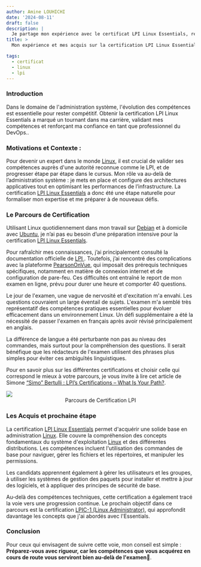 ```yaml
---
author: Amine LOUHICHI
date: '2024-08-11'
draft: false
description: |
  Je partage mon expérience avec le certificat LPI Linux Essentials, révélant les obstacles surmontés et l'impact significatif sur ma carrière professionnelle.
title: >
  Mon expérience et mes acquis sur la certification LPI Linux Essentials 🐧

tags:
  - certificat
  - linux
  - lpi
---
```



### Introduction

Dans le domaine de l'administration système, l'évolution des compétences est essentielle pour rester compétitif.
Obtenir la certification LPI Linux Essentials a marqué un tournant dans ma carrière, validant mes compétences et renforçant ma confiance en tant que professionnel du DevOps..

### Motivations et Contexte :

Pour devenir un expert dans le monde [Linux](https://fr.wikipedia.org/wiki/Linux),  il est crucial de valider ses compétences auprès d'une autorité reconnue comme le LPI, et de progresser étape par étape dans le cursus.
Mon rôle va au-delà de l’administration système : je mets en place et configure des architectures applicatives tout en optimisant les performances de l’infrastructure. La certification [LPI Linux Essentials](https://www.lpi.org/fr/our-certifications/linux-essentials-overview/) a donc été une étape naturelle pour formaliser mon expertise et me préparer à de nouveaux défis.

### Le Parcours de Certification

Utilisant Linux quotidiennement dans mon travail sur [Debian](https://www.debian.org) et à domicile avec [Ubuntu](https://ubuntu.com/), je n’ai pas eu besoin d’une préparation intensive pour la certification [LPI Linux Essentials](https://www.lpi.org/fr/our-certifications/linux-essentials-overview/).

Pour rafraîchir mes connaissances, j’ai principalement consulté la documentation officielle de [LPI ](https://www.lpi.org/). Toutefois, j’ai rencontré des complications avec la plateforme [PearsonOnVue](https://www.pearsonvue.com/),
qui imposait des prérequis techniques spécifiques, notamment en matière de connexion internet et de configuration de pare-feu.
Ces difficultés ont entraîné le report de mon examen en ligne, prévu pour durer une heure et comporter 40 questions.


Le jour de l'examen, une vague de nervosité et d'excitation m'a envahi. Les questions couvraient un large éventail de sujets.
 L'examen m'a semblé très représentatif des compétences pratiques essentielles pour évoluer efficacement dans un environnement Linux.
 Un défi supplémentaire a été la nécessité de passer l'examen en français après avoir révisé principalement en anglais.


 La différence de langue a été perturbante non pas au niveau des commandes, mais surtout pour la compréhension des questions.
 Il serait bénéfique que les rédacteurs de l'examen utilisent des phrases plus simples pour éviter ces ambiguïtés linguistiques.

Pour en savoir plus sur les différentes certifications et choisir celle qui correspond le mieux à votre parcours, je vous invite à lire cet article de Simone [“Simo” Bertulli : LPI’s Certifications – What Is Your Path?](https://www.lpi.org/blog/2022/01/27/simone-simo-bertull-lpi-certifications-what-your-path/).

<img src="https://www.lpi.org/sites/default/files/lpi-roadmap-thefutureishiring-simo-bertulli-blog.png">
<center>Parcours de Certification LPI</center>

### Les Acquis et prochaine étape

La certification [LPI Linux Essentials](https://www.lpi.org/fr/our-certifications/linux-essentials-overview/) permet d'acquérir une solide base en administration [Linux](https://fr.wikipedia.org/wiki/Linux). Elle couvre la compréhension des concepts fondamentaux du système d'exploitation [Linux](https://fr.wikipedia.org/wiki/Linux) et des différentes distributions. Les compétences incluent l'utilisation des commandes de base pour naviguer, gérer les fichiers et les répertoires, et manipuler les permissions.

Les candidats apprennent également à gérer les utilisateurs et les groupes, à utiliser les systèmes de gestion des paquets pour installer et mettre à jour des logiciels, et à appliquer des principes de sécurité de base.

Au-delà des compétences techniques, cette certification a également tracé la voie vers une progression continue. Le
prochain objectif dans ce parcours est la certification [LPIC-1 (Linux Administrator)](https://www.lpi.org/fr/our-certifications/lpic-1-overview/), qui approfondit davantage les concepts que j'ai abordés avec l'Essentials.

### Conclusion
Pour ceux qui envisagent de suivre cette voie, mon conseil est simple :
**Préparez-vous avec rigueur, car les compétences que vous acquérez en cours de route vous serviront bien au-delà de
l'examen**🚀.

